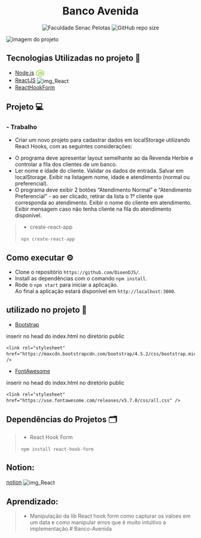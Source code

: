 <h1 align="center">Banco Avenida</h1>

<p align="center">
    <img src="https://img.shields.io/static/v1?label=Faculdade Senac Pelotas&message=3º&color=fdca40&labelColor=000000" alt="Faculdade Senac Pelotas">
    <img alt="GitHub repo size" src="https://img.shields.io/github/repo-size/DioenDJS/" >
</p>
<img src=".png" alt="imagem do projeto" height="500" width="750" >



## Tecnologias Utilizadas no projeto :construction:

- [Node.js](https://nodejs.org/en/) <img align="center" alt="img nodejs" height="20" width="25" src="https://raw.githubusercontent.com/devicons/devicon/master/icons/nodejs/nodejs-original.svg" style="max-width:100%;" />
- [ReactJS](https://pt-br.reactjs.org/) <img align="center" alt="img_React" height="20" width="25" src="https://cdn.jsdelivr.net/gh/devicons/devicon/icons/react/react-original.svg" style="max-width:100%;" />
- [ReactHookForm](https://react-hook-form.com/) 
## Projeto :computer:

### - Trabalho 

- Criar um novo projeto para cadastrar dados em localStorage utilizando React Hooks, com as seguintes
considerações:
* O programa deve apresentar layout semelhante ao da Revenda Herbie e controlar a fila dos clientes
de um banco.
* Ler nome e idade do cliente. Validar os dados de entrada. Salvar em localStorage. Exibir na listagem
nome, idade e atendimento (normal ou preferencial).
* O programa deve exibir 2 botões “Atendimento Normal” e “Atendimento Preferencial” - ao ser clicado,
retirar da lista o 1º cliente que corresponda ao atendimento. Exibir o nome do cliente em atendimento.
Exibir mensagem caso não tenha cliente na fila do atendimento disponível.





> - create-react-app
>
> ```npx create-react-app ```


## Como executar :gear:

- Clone o repositório `https://github.com/DioenDJS/`.
- Install as dependências com o comando `npm install`.
- Rode o `npm start` para iniciar a aplicação.<br />
Ao final a aplicação estará disponível em `http://localhost:3000`.





## utilizado no projeto :page_with_curl:

- [Bootstrap](https://maxcdn.bootstrapcdn.com/bootstrap/4.5.2/css/bootstrap.min.css)

inserir no head do index.html no diretório public
```
<link rel="stylesheet" href="https://maxcdn.bootstrapcdn.com/bootstrap/4.5.2/css/bootstrap.min.css" />
```

- [FontAwesome](https://www.w3schools.com/bootstrap4/bootstrap_icons.asp)

inserir no head do index.html no diretório public
```
<link rel="stylesheet" href="https://use.fontawesome.com/releases/v5.7.0/css/all.css" />
```


## Dependências do Projetos :card_index_dividers:


> - React Hook Form
>
> ``npm install react-hook-form``


## Notion:
 [notion](https://www.notion.so/Exerc-cio-React-Hook-Form-d56da3b3601f4c2a99576c4a6d16975b) <img align="center" alt="img_React" height="25" width="25" src="" style="max-width:100%;" />

## Aprendizado:
> - Manipulação  da lib React hook form como capturar os valoes em um data e como manipular erros que é muito intuitivo a implementação.#   B a n c o - A v e n i d a 
 
 